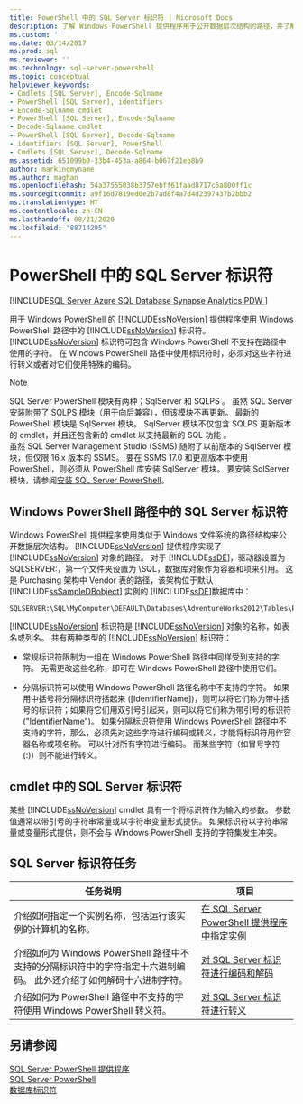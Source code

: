 ```yaml
---
title: PowerShell 中的 SQL Server 标识符 | Microsoft Docs
description: 了解 Windows PowerShell 提供程序用于公开数据层次结构的路径，并了解对这些路径中不受 PowerShell 支持的某些字符进行编码的需要。
ms.custom: ''
ms.date: 03/14/2017
ms.prod: sql
ms.reviewer: ''
ms.technology: sql-server-powershell
ms.topic: conceptual
helpviewer_keywords:
- Cmdlets [SQL Server], Encode-Sqlname
- PowerShell [SQL Server], identifiers
- Encode-Sqlname cmdlet
- PowerShell [SQL Server], Encode-Sqlname
- Decode-Sqlname cmdlet
- PowerShell [SQL Server], Decode-Sqlname
- identifiers [SQL Server], PowerShell
- Cmdlets [SQL Server], Decode-Sqlname
ms.assetid: 651099b0-33b4-453a-a864-b067f21eb8b9
author: markingmyname
ms.author: maghan
ms.openlocfilehash: 54a37555038b3757ebff61faad8717c6a800ff1c
ms.sourcegitcommit: a9f16d7819ed0e2b7ad8f4a7d4d2397437b2bbb2
ms.translationtype: HT
ms.contentlocale: zh-CN
ms.lasthandoff: 08/21/2020
ms.locfileid: "88714295"
---
```

# <a name="sql-server-identifiers-in-powershell"></a>PowerShell 中的 SQL Server 标识符
[!INCLUDE[SQL Server Azure SQL Database Synapse Analytics PDW ](../includes/applies-to-version/sql-asdb-asdbmi-asa-pdw.md)]

用于 Windows PowerShell 的 [!INCLUDE[ssNoVersion](../includes/ssnoversion-md.md)] 提供程序使用 Windows PowerShell 路径中的 [!INCLUDE[ssNoVersion](../includes/ssnoversion-md.md)] 标识符。 [!INCLUDE[ssNoVersion](../includes/ssnoversion-md.md)] 标识符可包含 Windows PowerShell 不支持在路径中使用的字符。 在 Windows PowerShell 路径中使用标识符时，必须对这些字符进行转义或者对它们使用特殊的编码。  
  
> [!NOTE]
> SQL Server PowerShell 模块有两种；SqlServer 和 SQLPS 。 虽然 SQL Server 安装附带了 SQLPS 模块（用于向后兼容），但该模块不再更新。 最新的 PowerShell 模块是 SqlServer 模块。 SqlServer 模块不仅包含 SQLPS 更新版本的 cmdlet，并且还包含新的 cmdlet 以支持最新的 SQL 功能 。  
> 虽然 SQL Server Management Studio (SSMS) 随附了以前版本的 SqlServer 模块，但仅限 16.x 版本的 SSMS。 要在 SSMS 17.0 和更高版本中使用 PowerShell，则必须从 PowerShell 库安装 SqlServer 模块。
> 要安装 SqlServer 模块，请参阅[安装 SQL Server PowerShell](download-sql-server-ps-module.md)。


## <a name="sql-server-identifiers-in-windows-powershell-paths"></a>Windows PowerShell 路径中的 SQL Server 标识符  
 Windows PowerShell 提供程序使用类似于 Windows 文件系统的路径结构来公开数据层次结构。 [!INCLUDE[ssNoVersion](../includes/ssnoversion-md.md)] 提供程序实现了 [!INCLUDE[ssNoVersion](../includes/ssnoversion-md.md)] 对象的路径。 对于 [!INCLUDE[ssDE](../includes/ssde-md.md)]，驱动器设置为 SQLSERVER:，第一个文件夹设置为 \SQL，数据库对象作为容器和项来引用。 这是 Purchasing 架构中 Vendor 表的路径，该架构位于默认 [!INCLUDE[ssSampleDBobject](../includes/sssampledbobject-md.md)] 实例的 [!INCLUDE[ssDE](../includes/ssde-md.md)]数据库中：  
  
```  
SQLSERVER:\SQL\MyComputer\DEFAULT\Databases\AdventureWorks2012\Tables\Purchasing.Vendor  
```  
  
 [!INCLUDE[ssNoVersion](../includes/ssnoversion-md.md)] 标识符是 [!INCLUDE[ssNoVersion](../includes/ssnoversion-md.md)] 对象的名称，如表名或列名。 共有两种类型的 [!INCLUDE[ssNoVersion](../includes/ssnoversion-md.md)] 标识符：  
  
-   常规标识符限制为一组在 Windows PowerShell 路径中同样受到支持的字符。 无需更改这些名称，即可在 Windows PowerShell 路径中使用它们。  
  
-   分隔标识符可以使用 Windows PowerShell 路径名称中不支持的字符。 如果用中括号将分隔标识符括起来 ([IdentifierName])，则可以将它们称为带中括号的标识符；如果将它们用双引号引起来，则可以将它们称为带引号的标识符 ("IdentifierName")。 如果分隔标识符使用 Windows PowerShell 路径中不支持的字符，那么，必须先对这些字符进行编码或转义，才能将标识符用作容器名称或项名称。 可以针对所有字符进行编码。 而某些字符（如冒号字符 (:)）则不能进行转义。  
  
## <a name="sql-server-identifiers-in-cmdlets"></a>cmdlet 中的 SQL Server 标识符  
 某些 [!INCLUDE[ssNoVersion](../includes/ssnoversion-md.md)] cmdlet 具有一个将标识符作为输入的参数。 参数值通常以带引号的字符串常量或以字符串变量形式提供。 如果标识符以字符串常量或变量形式提供，则不会与 Windows PowerShell 支持的字符集发生冲突。  
  
## <a name="sql-server-identifier-tasks"></a>SQL Server 标识符任务  
  
|任务说明|项目|  
|----------------------|-----------|  
|介绍如何指定一个实例名称，包括运行该实例的计算机的名称。|[在 SQL Server PowerShell 提供程序中指定实例](specify-instances-in-the-sql-server-powershell-provider.md)|  
|介绍如何为 Windows PowerShell 路径中不支持的分隔标识符中的字符指定十六进制编码。 此外还介绍了如何解码十六进制字符。|[对 SQL Server 标识符进行编码和解码](encode-and-decode-sql-server-identifiers.md)|  
|介绍如何为 PowerShell 路径中不支持的字符使用 Windows PowerShell 转义符。|[对 SQL Server 标识符进行转义](escape-sql-server-identifiers.md)|  
  
## <a name="see-also"></a>另请参阅  
 [SQL Server PowerShell 提供程序](sql-server-powershell-provider.md)   
 [SQL Server PowerShell](sql-server-powershell.md)   
 [数据库标识符](../relational-databases/databases/database-identifiers.md)  
  
  
